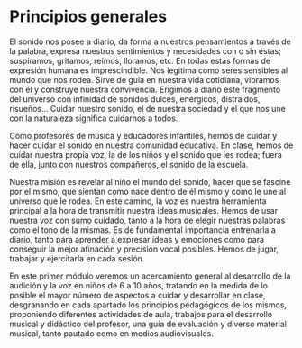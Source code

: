 # Principios generales

El sonido nos posee a diario, da forma a nuestros pensamientos a través de la palabra, expresa nuestros sentimientos y necesidades con o sin éstas; suspiramos, gritamos, reímos, lloramos, etc. En todas estas formas de expresión humana es imprescindible. Nos legitima como seres sensibles al mundo que nos rodea. Sirve de guía en nuestra vida cotidiana, vibramos con él y construye nuestra convivencia. Erigimos a diario este fragmento del universo con infinidad de sonidos dulces, enérgicos, distraídos, risueños…  Cuidar nuestro sonido, el de nuestra sociedad y el que nos une con la naturaleza significa cuidarnos a todos.

Como profesores de música y educadores infantiles, hemos de cuidar y hacer cuidar el sonido en nuestra comunidad educativa. En clase, hemos de cuidar nuestra propia voz, la de los niños y el sonido que les rodea; fuera de ella, junto con nuestros compañeros, el sonido de la escuela.

Nuestra misión es revelar al niño el mundo del sonido, hacer que se fascine por el mismo, que sientan como nace dentro de él mismo y como le une al universo que le rodea. En este camino, la voz es nuestra herramienta principal a la hora de transmitir nuestra ideas musicales. Hemos de usar nuestra voz con sumo cuidado, tanto a la hora de elegir nuestras palabras como el tono de la mismas. Es de fundamental importancia entrenarla a diario, tanto para aprender a expresar ideas y emociones como para conseguir la mejor afinación y precisión vocal posibles. Hemos de jugar, trabajar y ejercitarla en cada sesión.

En este primer módulo veremos un acercamiento general al desarrollo de la audición y la voz en niños de 6 a 10 años, tratando en la medida de lo posible el mayor número de aspectos a cuidar y desarrollar en clase, desgranando en cada apartado los principios pedagógicos de los mismos, proponiendo diferentes actividades de aula, trabajos para el desarrollo musical y didáctico del profesor, una guía de evaluación y diverso material musical, tanto pautado como en medios audiovisuales.
